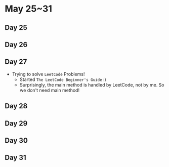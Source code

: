 # May 25~31

## Day 25

## Day 26

## Day 27

- Trying to solve `LeetCode` Problems!
  - Started `The LeetCode Beginner's Guide` :)
  - Surprisingly, the main method is handled by LeetCode, not by me. So we don't need main method!

## Day 28

## Day 29

## Day 30

## Day 31
